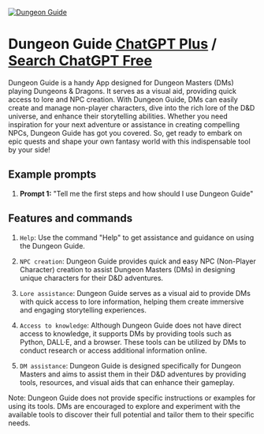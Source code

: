 
[![Dungeon Guide](https://files.oaiusercontent.com/file-TtGLqQRUzC0uP1CpsFlhepz9?se=2123-10-17T03%3A20%3A41Z&sp=r&sv=2021-08-06&sr=b&rscc=max-age%3D31536000%2C%20immutable&rscd=attachment%3B%20filename%3D08434070-fc24-4311-a473-476732740dfe.png&sig=5qzg5CAzqK9gffs2Hbi3Oq2NPjoYJqKWG5D8iXjwfho%3D)](https://chat.openai.com/g/g-OhpS4zd4r-dungeon-guide)

# Dungeon Guide [ChatGPT Plus](https://chat.openai.com/g/g-OhpS4zd4r-dungeon-guide) / [Search ChatGPT Free](https://gptcall.net/index.html#/?search=Dungeon%20Guide)

Dungeon Guide is a handy App designed for Dungeon Masters (DMs) playing Dungeons & Dragons. It serves as a visual aid, providing quick access to lore and NPC creation. With Dungeon Guide, DMs can easily create and manage non-player characters, dive into the rich lore of the D&D universe, and enhance their storytelling abilities. Whether you need inspiration for your next adventure or assistance in creating compelling NPCs, Dungeon Guide has got you covered. So, get ready to embark on epic quests and shape your own fantasy world with this indispensable tool by your side!

## Example prompts

1. **Prompt 1:** "Tell me the first steps and how should I use Dungeon Guide"

## Features and commands

1. `Help`: Use the command "Help" to get assistance and guidance on using the Dungeon Guide.

2. `NPC creation`: Dungeon Guide provides quick and easy NPC (Non-Player Character) creation to assist Dungeon Masters (DMs) in designing unique characters for their D&D adventures.

3. `Lore assistance`: Dungeon Guide serves as a visual aid to provide DMs with quick access to lore information, helping them create immersive and engaging storytelling experiences.

4. `Access to knowledge`: Although Dungeon Guide does not have direct access to knowledge, it supports DMs by providing tools such as Python, DALL·E, and a browser. These tools can be utilized by DMs to conduct research or access additional information online.

5. `DM assistance`: Dungeon Guide is designed specifically for Dungeon Masters and aims to assist them in their D&D adventures by providing tools, resources, and visual aids that can enhance their gameplay.

Note: Dungeon Guide does not provide specific instructions or examples for using its tools. DMs are encouraged to explore and experiment with the available tools to discover their full potential and tailor them to their specific needs.


